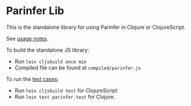 # Parinfer Lib

This is the standalone library for using Parinfer in Clojure or ClojureScript.

See [usage notes].

[usage notes]:https://github.com/shaunlebron/parinfer#using-as-a-library

To build the standalone JS library:

- Run `lein cljsbuild once min`
- Compiled file can be found at `compiled/parinfer.js`

To run the [test cases]:

- Run `lein cljsbuild test` for ClojureScript
- Run `lein test parinfer.test` for Clojure.

[test cases]:test/parinfer/cases

